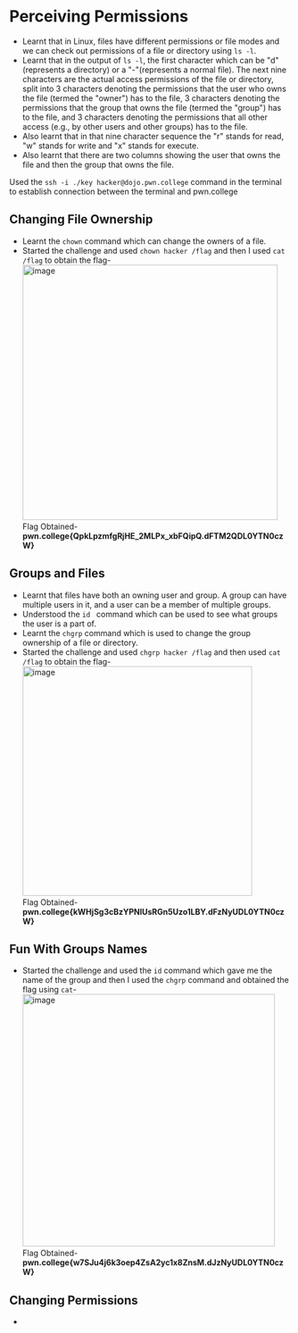 # Perceiving Permissions
- Learnt that in Linux, files have different permissions or file modes and we can check out permissions of a file or directory using `ls -l`.
- Learnt that in the output of `ls -l`, the first character which can be "d"(represents a directory) or a "-"(represents a normal file).
  The next nine characters are the actual access permissions of the file or directory,
  split into 3 characters denoting the permissions that the user who owns the file (termed the "owner") has to the file,
  3 characters denoting the permissions that the group that owns the file (termed the "group") has to the file,
  and 3 characters denoting the permissions that all other access (e.g., by other users and other groups) has to the file.
- Also learnt that in that nine character sequence the "r" stands for read, "w" stands for write and "x" stands for execute.
- Also learnt that there are two columns showing the user that owns the file and then the group that owns the file.

    
Used the `ssh -i ./key hacker@dojo.pwn.college` command in the terminal to establish connection between the terminal and pwn.college 
## Changing File Ownership
- Learnt the `chown` command which can change the owners of a file.
- Started the challenge and used `chown hacker /flag` and then I used `cat /flag` to obtain the flag-  
  <img width="457" alt="image" src="https://github.com/user-attachments/assets/d9b87f08-ddf9-4c88-afd9-97e442fadc2d">  
  Flag Obtained- **pwn.college{QpkLpzmfgRjHE_2MLPx_xbFQipQ.dFTM2QDL0YTN0czW}**
## Groups and Files
- Learnt that files have both an owning user and group. A group can have multiple users in it, and a user can be a member of multiple groups.
- Understood the `id ` command which can be used to see what groups the user is a part of.
- Learnt the `chgrp` command which is used to change the group ownership of a file or directory.
- Started the challenge and used `chgrp hacker /flag` and then used `cat /flag` to obtain the flag-  
  <img width="411" alt="image" src="https://github.com/user-attachments/assets/6a2c9a3b-d918-4dbb-b837-7184a525af10">  
  Flag Obtained- **pwn.college{kWHjSg3cBzYPNlUsRGn5Uzo1LBY.dFzNyUDL0YTN0czW}**
## Fun With Groups Names
- Started the challenge and used the `id` command which gave me the name of the group and then I used the `chgrp` command and obtained the flag using `cat`-  
  <img width="452" alt="image" src="https://github.com/user-attachments/assets/d15faa2c-3d5d-4370-b944-94963df1c578">  
  Flag Obtained- **pwn.college{w7SJu4j6k3oep4ZsA2yc1x8ZnsM.dJzNyUDL0YTN0czW}**
## Changing Permissions
- 




